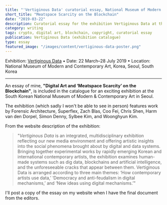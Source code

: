 ```yaml
---
title: "'Vertiginous Data' curatorial essay, National Museum of Modern and Contemporary Art Korea"
short_title: "Meatspace Scarcity on the Blockchain"
date: "2019-03-22"
description: Curatorial essay for the exhibition Vertiginous Data at the South Korean National Museum of Modern Art
category: writing
tagz: crypto, digital art, blockchain, copyright, curatorial essay
publication: Vertiginous Data (exhibition catalogue)
type: essay
featured_image: "/images/content/vertiginous-data-poster.png"
---
```


Exhibition: [Vertiginous Data](https://www.mmca.go.kr/eng/exhibitions/exhibitionsDetail.do?exhId=201902120001117) • Date: 22 March–28 July 2019 • Location: National Museum of Modern and Contemporary Art, Korea, Seoul, South Korea

---
An essay of mine, **"Digital Art and ‘Meatspace Scarcity’ on the Blockchain"**, is included in the catalogue for an exciting exhibition at the South Korean National Museum of Modern & Contemporary Art in Seoul.

The exhibition (which sadly I won't be able to see in person) features work by Forensic Architecture, Superflex, Zach Blas, Coo Fei, Chris Shen, Harm van den Dorpel, Simon Denny, Sylbee Kim, and Woonghyun Kim.

From the website description of the exhibition:

> "_Vertiginous Data_ is an integrated, multidisciplinary exhibition reflecting our new media environment and offering artistic insights into the social phenomena brought about by digital and data systems. Bringing together experimental works by rapidly emerging Korean and international contemporary artists, the exhibition examines human-made systems such as dig data, blockchains and artificial intelligence, and the unforeseeable cracks that appear between them. Vertiginous Data is arranged according to three main themes: ‘How contemporary artists use data,’ ‘Democracy and anti-feudalism in digital mechanisms,’ and ‘New ideas using digital mechanisms.’"


I'll post a copy of the essay on my website when I have the final document from the editors.
